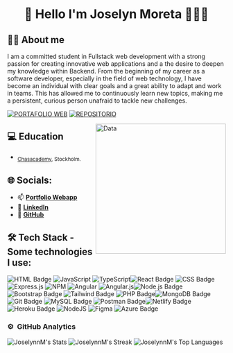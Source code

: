 <h1 align='center'> 👋 Hello I'm Joselyn Moreta 👨‍💻👋</h1>


## 👨‍💻  About me
I am a committed student in Fullstack web development with a strong passion for creating innovative web applications and a the desire to deepen my knowledge within Backend. From the beginning of my career as a software developer, especially in the field of web technology, I have become an individual with clear goals and a great ability to adapt and work in teams. This has allowed me to continuously learn new topics, making me a persistent, curious person unafraid to tackle new challenges.

[![PORTAFOLIO WEB](https://img.shields.io/badge/Portafolio%20Web-%23323330.svg?style=for-the-badge&logo=perfil&logoColor=black&color=FF0080)](https://sofiamportfolio.netlify.app/) [![REPOSITORIO](https://img.shields.io/badge/Repositorio-%23323330.svg?style=for-the-badge&logo=repositorio&logoColor=black&color=8000FF)]((https://github.com/JoselynnM))

<img src="https://raw.githubusercontent.com/MicaelliMedeiros/micaellimedeiros/master/image/computer-illustration.png" width="300" align="right" alt="Data">


## 💻  Education

- <sub>[Chasacademy](https://chasacademy.se/program/fullstackutvecklare-javascript), Stockholm.</sub>


## 🌐 Socials:

- 📫 [**Portfolio Webapp**](https://joselyndev.azurewebsites.net/)
- 💼 [**LinkedIn**](https://www.linkedin.com/in/joselyn-moreta-8a5654265/)
- 📁 [**GitHub**](https://github.com/JoselynnM)



## 🛠 Tech Stack - Some technologies I use:


 ![HTML Badge](https://img.shields.io/badge/HTML-FF5733?style=for-the-badge&logo=html5&logoColor=white) ![JavaScript](https://img.shields.io/badge/javascript-%23323330.svg?style=for-the-badge&logo=javascript&logoColor=%23F7DF1E) ![TypeScript](https://img.shields.io/badge/typescript-%23007ACC.svg?style=for-the-badge&logo=typescript&logoColor=white)![React Badge](https://img.shields.io/badge/React-20232A?style=for-the-badge&logo=react&logoColor=61DAFB) ![CSS Badge](https://img.shields.io/badge/CSS-00D3E8?style=for-the-badge&logo=css3&logoColor=white) ![Express.js](https://img.shields.io/badge/express.js-%23404d59.svg?style=for-the-badge&logo=express&logoColor=%2361DAFB) ![NPM](https://img.shields.io/badge/NPM-%23CB3837.svg?style=for-the-badge&logo=npm&logoColor=white) ![Angular](https://img.shields.io/badge/angular-%23DD0031.svg?style=for-the-badge&logo=angular&logoColor=white) ![Angular.js](https://img.shields.io/badge/angular.js-%23E23237.svg?style=for-the-badge&logo=angularjs&logoColor=white)![Node.js Badge](https://img.shields.io/badge/Node.js-43853D?style=for-the-badge&logo=node.js&logoColor=white) ![Bootstrap Badge](https://img.shields.io/badge/Bootstrap-563D7C?style=for-the-badge&logo=bootstrap&logoColor=white) ![Tailwind Badge](https://img.shields.io/badge/Tailwind-8d3eae?style=for-the-badge&logo=tailwind&logoColor=white) ![PHP Badge](https://img.shields.io/badge/PHP-FF1733?style=for-the-badge&logo=php&logoColor=white)![MongoDB Badge](https://img.shields.io/badge/MongoDB-2ECC71?style=for-the-badge&logo=mongodb&logoColor=white) ![Git Badge](https://img.shields.io/badge/Git-884EA0?style=for-the-badge&logo=git&logoColor=white) ![MySQL Badge](https://img.shields.io/badge/MySQL-016FA2?style=for-the-badge&logo=mysql&logoColor=white) ![Postman Badge](https://img.shields.io/badge/Postman-FF6C37?style=for-the-badge&logo=postman&logoColor=white)![Netlify Badge](https://img.shields.io/badge/Netlify-00C7B7?style=for-the-badge&logo=netlify&logoColor=white) ![Heroku Badge](https://img.shields.io/badge/Heroku-4A235A?style=for-the-badge&logo=heroku&logoColor=white) ![NodeJS](https://img.shields.io/badge/node.js-6DA55F?style=for-the-badge&logo=node.js&logoColor=white) ![Figma](https://img.shields.io/badge/figma-%23F24E1E.svg?style=for-the-badge&logo=figma&logoColor=white) ![Azure Badge](https://img.shields.io/badge/Azure-3e5fae?style=for-the-badge&logo=azure&logoColor=white)



### ⚙️ &nbsp;GitHub Analytics

![JoselynnM's Stats](https://github-readme-stats.vercel.app/api?username=JoselynnM&theme=vision-friendly-dark&show_icons=true&hide_border=false&count_private=true)
![JoselynnM's Streak](https://github-readme-streak-stats.herokuapp.com/?user=JoselynnM&theme=vision-friendly-dark&hide_border=false)
![JoselynnM's Top Languages](https://github-readme-stats.vercel.app/api/top-langs/?username=JoselynnM&theme=vision-friendly-dark&show_icons=true&hide_border=false&layout=compact)
